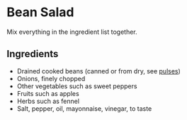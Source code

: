 # Bean Salad

Mix everything in the ingredient list together.

## Ingredients
* Drained cooked beans (canned or from dry, see [pulses](pulses))
* Onions, finely chopped
* Other vegetables such as sweet peppers
* Fruits such as apples
* Herbs such as fennel
* Salt, pepper, oil, mayonnaise, vinegar, to taste